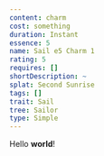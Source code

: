 ```yaml
---
content: charm
cost: something
duration: Instant
essence: 5
name: Sail e5 Charm 1
rating: 5
requires: []
shortDescription: ~
splat: Second Sunrise
tags: []
trait: Sail
tree: Sailor
type: Simple
---
```


Hello **world**!
